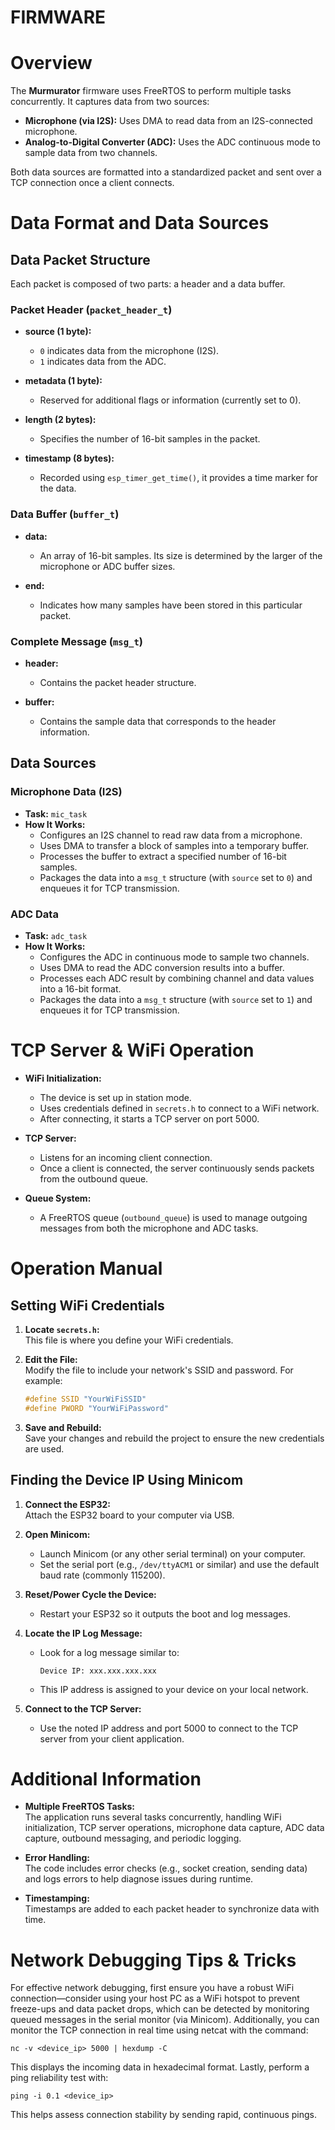 # FIRMWARE

# Overview

The **Murmurator** firmware uses FreeRTOS to perform multiple tasks concurrently. It captures data from two sources:
- **Microphone (via I2S):** Uses DMA to read data from an I2S-connected microphone.
- **Analog-to-Digital Converter (ADC):** Uses the ADC continuous mode to sample data from two channels.

Both data sources are formatted into a standardized packet and sent over a TCP connection once a client connects.


# Data Format and Data Sources

## Data Packet Structure

Each packet is composed of two parts: a header and a data buffer.

### Packet Header (`packet_header_t`)

- **source (1 byte):**  
  - `0` indicates data from the microphone (I2S).  
  - `1` indicates data from the ADC.
  
- **metadata (1 byte):**  
  - Reserved for additional flags or information (currently set to 0).

- **length (2 bytes):**  
  - Specifies the number of 16-bit samples in the packet.
  
- **timestamp (8 bytes):**  
  - Recorded using `esp_timer_get_time()`, it provides a time marker for the data.

### Data Buffer (`buffer_t`)

- **data:**  
  - An array of 16-bit samples. Its size is determined by the larger of the microphone or ADC buffer sizes.

- **end:**  
  - Indicates how many samples have been stored in this particular packet.

### Complete Message (`msg_t`)

- **header:**  
  - Contains the packet header structure.
  
- **buffer:**  
  - Contains the sample data that corresponds to the header information.



## Data Sources

### Microphone Data (I2S)

- **Task:** `mic_task`
- **How It Works:**  
  - Configures an I2S channel to read raw data from a microphone.
  - Uses DMA to transfer a block of samples into a temporary buffer.
  - Processes the buffer to extract a specified number of 16-bit samples.
  - Packages the data into a `msg_t` structure (with `source` set to `0`) and enqueues it for TCP transmission.

### ADC Data

- **Task:** `adc_task`
- **How It Works:**  
  - Configures the ADC in continuous mode to sample two channels.
  - Uses DMA to read the ADC conversion results into a buffer.
  - Processes each ADC result by combining channel and data values into a 16-bit format.
  - Packages the data into a `msg_t` structure (with `source` set to `1`) and enqueues it for TCP transmission.



# TCP Server & WiFi Operation

- **WiFi Initialization:**  
  - The device is set up in station mode.
  - Uses credentials defined in `secrets.h` to connect to a WiFi network.
  - After connecting, it starts a TCP server on port 5000.

- **TCP Server:**  
  - Listens for an incoming client connection.
  - Once a client is connected, the server continuously sends packets from the outbound queue.

- **Queue System:**  
  - A FreeRTOS queue (`outbound_queue`) is used to manage outgoing messages from both the microphone and ADC tasks.



# Operation Manual

## Setting WiFi Credentials

1. **Locate `secrets.h`:**  
   This file is where you define your WiFi credentials.

2. **Edit the File:**  
   Modify the file to include your network's SSID and password. For example:
   ```c
   #define SSID "YourWiFiSSID"
   #define PWORD "YourWiFiPassword"
   ```
3. **Save and Rebuild:**  
   Save your changes and rebuild the project to ensure the new credentials are used.



## Finding the Device IP Using Minicom

1. **Connect the ESP32:**  
   Attach the ESP32 board to your computer via USB.

2. **Open Minicom:**  
   - Launch Minicom (or any other serial terminal) on your computer.
   - Set the serial port (e.g., `/dev/ttyACM1` or similar) and use the default baud rate (commonly 115200).

3. **Reset/Power Cycle the Device:**  
   - Restart your ESP32 so it outputs the boot and log messages.

4. **Locate the IP Log Message:**  
   - Look for a log message similar to:
     ```
     Device IP: xxx.xxx.xxx.xxx
     ```
   - This IP address is assigned to your device on your local network.

5. **Connect to the TCP Server:**  
   - Use the noted IP address and port 5000 to connect to the TCP server from your client application.


# Additional Information

- **Multiple FreeRTOS Tasks:**  
  The application runs several tasks concurrently, handling WiFi initialization, TCP server operations, microphone data capture, ADC data capture, outbound messaging, and periodic logging.

- **Error Handling:**  
  The code includes error checks (e.g., socket creation, sending data) and logs errors to help diagnose issues during runtime.

- **Timestamping:**  
  Timestamps are added to each packet header to synchronize data with time.

# Network Debugging Tips & Tricks

For effective network debugging, first ensure you have a robust WiFi connection—consider using your host PC as a WiFi hotspot to prevent freeze-ups and data packet drops, which can be detected by monitoring queued messages in the serial monitor (via Minicom). Additionally, you can monitor the TCP connection in real time using netcat with the command:

```
nc -v <device_ip> 5000 | hexdump -C
```

This displays the incoming data in hexadecimal format. Lastly, perform a ping reliability test with:

```
ping -i 0.1 <device_ip>
```

This helps assess connection stability by sending rapid, continuous pings.

